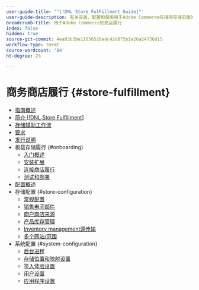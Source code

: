 ```yaml
---
user-guide-title: '"[!DNL Store FulFillment Guide]"'
user-guide-description: 有关安装、配置和使用用于Adobe Commerce存储的存储实施的详细信息
breadcrumb-title: 用于Adobe Commerce的商店履行
index: false
hidden: true
source-git-commit: 4ea03b3be11056526adc42d875b1e26a24736d15
workflow-type: tm+mt
source-wordcount: '84'
ht-degree: 2%

---
```



# 商务商店履行 {#store-fulfillment}

- [指南概述](guide-overview.md)
- [简介 [!DNL Store Fulfillment]](introduction.md)
- [存储辅助工作流](store-assist-modules.md)
- [要求](solution-requirements.md)
- [发行说明](release-notes.md)
- 板载存储履行 {#onboarding}
   - [入门概述](onboard.md)
   - [安装扩展](install.md)
   - [连接商店履行](connect-set-up-service.md)
   - [测试和部署](test-and-deploy.md)
- [配置概述](service-config-settings-overview.md)
- 存储配置 {#store-configuration}
   - [常规配置](enable-general.md)
   - [销售电子邮件](sales-emails.md)
   - [商户商店来源](merchant-store-configuration.md)
   - [产品库存管理](product-stock.md)
   - [Inventory management源传输](inventory-stock-transfer.md)
   - [多个网站/范围](multi-site-and-scope-config.md)
- 系统配置 {#system-configuration}
   - [后台进程](background-processes.md)
   - [存储位置和映射设置](store-location-map-provider-setup.md)
   - [签入体验设置](check-in-experience-setup.md)
   - [用户设置](user-setup.md)
   - [应用程序设置](app-setup.md)


